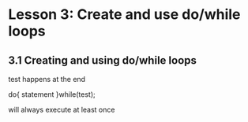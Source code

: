 
# Lesson 3: Create and use do/while loops


## 3.1 Creating and using do/while loops


test happens at the end

do{
    statement
}while(test);


will always execute at least once